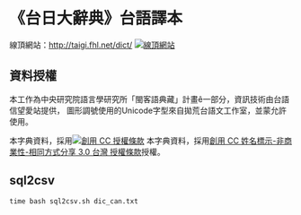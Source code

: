 # 《台日大辭典》台語譯本

線頂網站：http://taigi.fhl.net/dict/
[![線頂網站](https://github.com/fhl-net/Lim-Chun-iok_2008_Tai-jip-Tua-su-tian/Bāng-tsām_siú-ia̍h.png)](http://taigi.fhl.net/dict/)

## 資料授權
本工作為中央研究院語言學研究所「閩客語典藏」計畫ê一部分，資訊技術由台語信望愛站提供， 圖形調號使用的Unicode字型來自拋荒台語文工作室，並蒙允許使用。 

本字典資料，採用[![創用 CC 授權條款](https://licensebuttons.net/l/by-nc-sa/3.0/tw/88x31.png)](http://taigi.fhl.net/dick/)
本字典資料，採用[創用 CC 姓名標示-非商業性-相同方式分享 3.0 台灣 授權條款](http://creativecommons.org/licenses/by-nc-sa/3.0/tw/)授權。
 
## sql2csv
```
time bash sql2csv.sh dic_can.txt 
```
